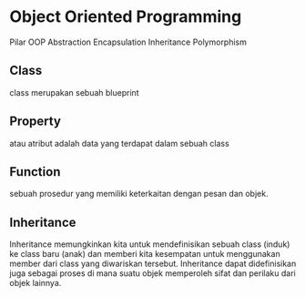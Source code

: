 # Object Oriented Programming

Pilar OOP
Abstraction
Encapsulation
Inheritance
Polymorphism

## Class
class merupakan sebuah blueprint

## Property
atau atribut adalah data yang terdapat dalam sebuah class

## Function
sebuah prosedur yang memiliki keterkaitan dengan pesan dan objek.

## Inheritance
Inheritance memungkinkan kita untuk mendefinisikan sebuah class (induk) ke class baru (anak) dan memberi kita kesempatan untuk menggunakan member dari class yang diwariskan tersebut. Inheritance dapat didefinisikan juga sebagai proses di mana suatu objek memperoleh sifat dan perilaku dari objek lainnya. 
